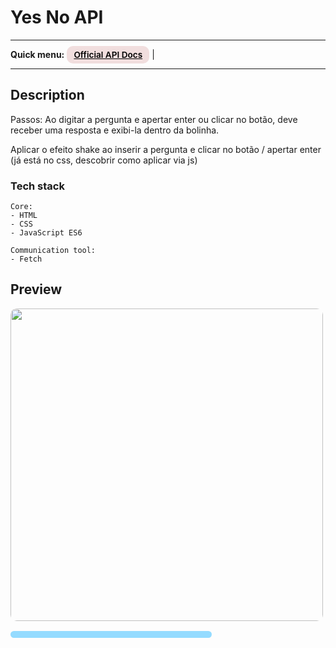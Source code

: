 # Yes No API 
---
<div>
<b>Quick menu:</b>
<a href="https://yesno.wtf/#api" target="_blank" rel="noopener"
    style="padding:0.35rem 0.7rem;
    color: black;
    background: #F1DEDE;
    border-radius:10px;
    font-size:0.85rem;
    font-weight:600;">Official API Docs</a> |

</div>

---

## Description

<p> 
Passos:
Ao digitar a pergunta e apertar enter ou clicar no botão, deve receber uma resposta
e exibi-la dentro da bolinha.

Aplicar o efeito shake ao inserir a pergunta e clicar no botão / apertar enter (já está no css, descobrir como aplicar via js)


</p> 

### Tech stack
```
Core:
- HTML
- CSS
- JavaScript ES6

Communication tool:
- Fetch
```

## Preview
<img src="/preview.gif" height="500" style="border-radius:10px;margin-bottom:1rem;" />

<div style="padding:0.35rem 0.7rem;
    background: #94dbff;
    border-radius:10px;
    width:300px;
    text-align:center;
    font-weight:600;
    font-size:0.85rem">
    <!-- <a style="color:black;" href="https://danascript.github.io/the-ultimate-api-challenge-yes-no/" target="_blank" rel="noopener">Live Preview</a> -->
</div>

